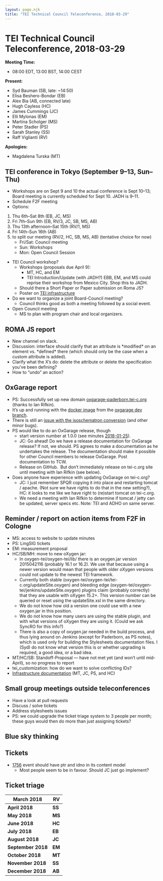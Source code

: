 ```yaml
---
layout: page.njk
title: "TEI Technical Council Teleconference, 2018-03-29"
---
```

# TEI Technical Council Teleconference, 2018-03-29
**Meeting Time:**


* 08:00 EDT, 13:00 BST, 14:00 CEST


**Present:**
* Syd Bauman (SB, late: \~14:50\)
* Elisa Beshero\-Bondar (EB)
* Alex Bia (AB, connected late)
* Hugh Cayless (HC)
* James Cummings (JC)
* Elli Mylonas (EM)
* Martina Scholger (MS)
* Peter Stadler (PS)
* Sarah Stanley (SS)
* Raff Viglianti (RV)


**Apologies:**
* Magdalena Turska (MT)


TEI conference in Tokyo (September 9–13, Sun–Thu)
-------------------------------------------------


* Workshops are on Sept 9 and 10 the actual conference is Sept 10–13; Board meeting is currently scheduled for Sept 10\. JADH is 9–11\.
* Schedule F2F meeting
* Options:


1. Thu 6th–Sat 8th (EB, JC, MS)
2. Fri 7th–Sun 9th (EB, RV/3, JC, SB, MS, AB)
3. Thu 13th afternoon–Sat 15th (RV/1, MS)
4. Fri 14th–Sun 16th (AB)
5. to split our meeting (RV/2, HC, SB, MS, AB) (tentative choice for now)
	* Fri/Sat: Council meeting
	* Sun: Workshops
	* Mon: Open Council Session


* TEI Council workshop?
	+ Workshops (proposals due April 9\):
		- MT, HC, and EM
		- TEI Introduction/Update (with JADH?) EBB, EM, and MS could reprise their workshop from Mexico City. Shop this to JADH.
	+ Should there a Short Paper or Paper submission on Roma JS?
	+ Poster on [TEI infrastructure](https://github.com/TEIC/TEI/issues/1743)
* Do we want to organize a joint Board\-Council meeting?
	+ Council thinks good as both a meeting followed by a social event.
* Open Council meeting
	+ MS to plan with program chair and local organizers.


ROMA JS report
--------------


* New channel on slack.
* Discussion: interface should clarify that an attribute is \*modified\* on an element vs. \*defined\* there (which should only be the case when a custom attribute is added).
* Clarify what the X’s do: delete the attribute or delete the specification you’ve been defining?
* How to “undo” an action?


OxGarage report
---------------


* PS: Successfully set up new domain [oxgarage\-paderborn.tei\-c.org](https://oxgarage-paderborn.tei-c.org/) (thanks to Ian Rifkin).
* It’s up and running with the [docker image](https://hub.docker.com/r/teic/oxgarage/) from the [oxgarage dev branch](https://github.com/TEIC/oxgarage).
* There is still an [issue with the isoschematron conversion](https://github.com/TEIC/oxgarage/issues/14) (and other minor bugs).
* PS would like to do an OxGarage release, though
	+ start version number at 1\.0\.0 (see minutes [2018\-01\-25](https://tei-c.org/activities/council/meetings/tei-technical-council-teleconference-2018-01-25/)).
	+ JC: Go ahead! Do we have a release documentation for OxGarage release? If not, we should. PS agrees to make a documentation as he undertakes the release. The documentation should make it possible for other Council members to release OxGarage. Post documentation to TCW.
	+ Release on GitHub.  But don’t immediately release on tei\-c.org site until meeting with Ian Rifkin (see below).
* Does anyone have experience with updating OxGarage on tei\-c.org?
	+ JC: I just remember SPQR copying it into place and restarting tomcat / apache. (Not sure we have rights to do that in the new setting?), HC: it looks to me like we have right to (re)start tomcat on tei\-c.org.
	+ We need a meeting with Ian Rifkin to determine if tomcat / jetty can be updated, server specs etc. Note: TEI and ADHO on same server.


Reminder / report on action items from F2F in Cologne
-----------------------------------------------------


* MS: access to website to update minutes
* PS: LingSIG tickets
* EM: measurement proposal
* HC/SB/MH: move to new oXygen jar:
	+ In oxygen\-tei/oxygen\-tei/lib/ there is an oxygen.jar version 2015042116 (probably 16\.1 or 16\.2\). We use that because using a newer version would mean that people with older oXygen versions could not update to the newest TEI framework.
	+ Currently both stable (oxygen\-tei/oxygen\-tei/tei\-c.org/updateSite.oxygen) and bleeding edge (oxygen\-tei/oxygen\-tei/jenkins/updateSite.oxygen) plugins claim (probably correctly) that they are usable with oXygen 15\.2\+. This version number can be queried or reset using the updateSite.xsl in the same directory.
	+ We do not know how old a version one could use with a new oxygen.jar in this position.
	+ We do not know how many users are using the stable plugin, and with what versions of oXygen they are using it. (Could we ask SyncRO for this info?)
	+ There is also a copy of oxygen.jar needed in the build process, and thus lying around on Jenkins (except for Paderborn, as PS notes), which is used only for building the Stylesheets documentation files. I (Syd) do not know what version this is or whether upgrading is required, a good idea, or a bad idea.
* MT/HC/SB: Standoff\-Proposal — have not met yet (and won’t until mid\-April), so no progress to report
* tei\_customization: how do we want to solve conflicting IDs?
* [Infrastructure documentation](https://github.com/TEIC/TEI/issues/1743) (MT, JC, PS, and HC)


Small group meetings outside teleconferences
--------------------------------------------


* Have a look at pull requests
* Discuss / solve tickets
* Address stylesheets issues
* PS: we could upgrade the ticket triage system to 3 people per month; these guys would then do more than just assigning tickets?


Blue sky thinking
-----------------


Tickets
-------


* [1756](https://github.com/TEIC/TEI/issues/1756) event should have ptr and idno in its content model
	+ Most people seem to be in favour. Should JC just go implement?


Ticket triage
-------------




| **March 2018** | **RV** |
| --- | --- |
| **April 2018** | **SS** |
| **May 2018** | **MS** |
| **June 2018** | **HC** |
| **July 2018** | **EB** |
| **August 2018** | **JC** |
| **September 2018** | **EM** |
| **October 2018** | **MT** |
| **November 2018** | **SS** |
| **December 2018** | **AB** |


 